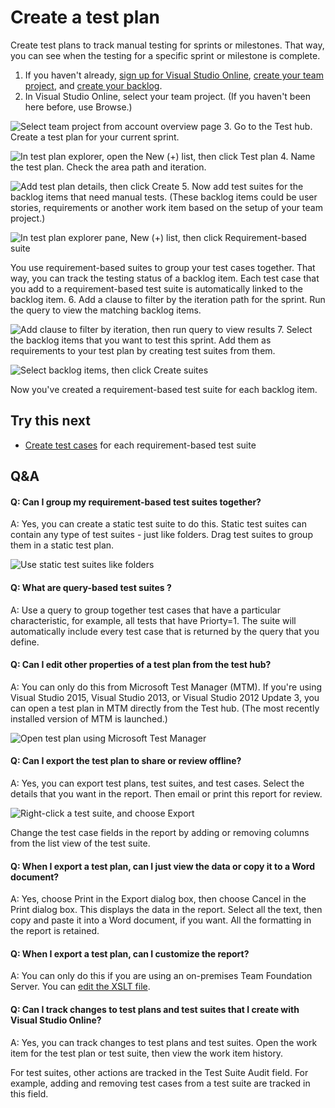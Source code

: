 
# Create a test plan


Create test plans to track manual testing for sprints 
or milestones. That way, you can see when the testing 
for a specific sprint or milestone is complete.


1. If you haven't already, 
[sign up for Visual Studio Online](https://www.visualstudio.com/get-started/setup/sign-up-for-visual-studio-online), 
[create your team project](https://www.visualstudio.com/get-started/setup/connect-to-visual-studio-online#createteamproject), 
and [create your backlog](https://www.visualstudio.com/get-started/work/create-your-backlog-vs).
2. In Visual Studio Online, select your team project. 
(If you haven't been here before, use Browse.)



![Select team project from account overview page](./media/create-a-test-plan-vs/SelectTeamProject.png)
3. Go to the Test hub. Create a test plan for your current sprint.



![In test plan explorer, open the New (+) list, then click Test plan](./media/create-a-test-plan-vs/CreateATestPlan1a.png)
4. Name the test plan. Check the area path and iteration.



![Add test plan details, then click Create](./media/create-a-test-plan-vs/CreateATestPlan2.png)
5. Now add test suites for the backlog items that need manual tests. 
(These backlog items could be user stories, requirements or another 
work item based on the setup of your team project.)



![In test plan explorer pane, New (+) list, then click Requirement-based suite](./media/create-a-test-plan-vs/AddRequirementSuitesToTestPlan.png)



You use requirement-based suites to group your test cases together. 
That way, you can track the testing status of a backlog item. 
Each test case that you add to a requirement-based test suite is 
automatically linked to the backlog item.
6. Add a clause to filter by the iteration path for the sprint. 
Run the query to view the matching backlog items.



![Add clause to filter by iteration, then run query to view results](./media/create-a-test-plan-vs/AddRequirementSuitesToTestPlan2.png)
7. Select the backlog items that you want to test this sprint. 
Add them as requirements to your test plan by creating test suites from them.



![Select backlog items, then click Create suites](./media/create-a-test-plan-vs/AddRequirementSuitesToTestPlan3.png)



Now you've created a requirement-based test suite for each backlog item.

## Try this next

- [Create test cases](https://www.visualstudio.com/get-started/test/create-tests-vs) for each requirement-based test suite

## Q&amp;A

#### Q:  Can I group my requirement-based test suites together?


A:  Yes, you can create a static test suite to do this. 
Static test suites can contain any type of test suites - just like folders. 
Drag test suites to group them in a static test plan.



![Use static test suites like folders](./media/create-a-test-plan-vs/AddRequirementSuitesToTestPlan4.png)


#### Q:  What are query-based test suites ?


A:  Use a query to group together test cases that have a particular characteristic, 
for example, all tests that have Priorty=1. The suite will automatically include 
every test case that is returned by the query that you define.


#### Q:  Can I edit other properties of a test plan from the test hub?


A:  You can only do this from Microsoft Test Manager (MTM). If you're using Visual Studio 2015,
Visual Studio 2013, or Visual Studio 2012 Update 3, you can open a test plan in MTM directly from the Test hub. 
(The most recently installed version of MTM is launched.)



![Open test plan using Microsoft Test Manager](./media/create-a-test-plan-vs/OpenTestPlanMTM.png)


#### Q:  Can I export the test plan to share or review offline?


A:  Yes, you can export test plans, test suites, and test cases. Select the details 
that you want in the report. Then email or print this report for review.



![Right-click a test suite, and choose Export](./media/create-a-test-plan-vs/ExportTestPlanHTML.png)



Change the test case fields in the report by adding or removing columns from 
the list view of the test suite.


#### Q:  When I export a test plan, can I just view the data or copy it to a Word document?


A:  Yes, choose Print in the Export dialog box, then choose Cancel in the Print dialog box. 
This displays the data in the report. Select all the text, then copy and paste it 
into a Word document, if you want. All the formatting in the report is retained.


#### Q:  When I export a test plan, can I customize the report?


A:  You can only do this if you are using an on-premises Team Foundation Server. 
You can [edit the XSLT file](https://msdn.microsoft.com/library/dd380763.aspx#XSLT).


#### Q:  Can I track changes to test plans and test suites that I create with Visual Studio Online?


A:  Yes, you can track changes to test plans and test suites. Open the work item 
for the test plan or test suite, then view the work item history.



For test suites, other actions are tracked in the Test Suite Audit field. 
For example, adding and removing test cases from a test suite are tracked in this field.
